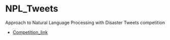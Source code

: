 # NPL_Tweets
Approach to Natural Language Processing with Disaster Tweets competition

- [Competition_link](https://www.kaggle.com/competitions/nlp-getting-started)
